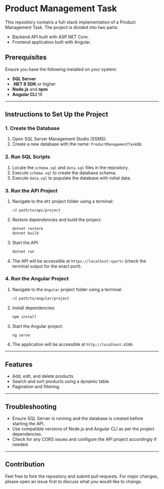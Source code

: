 # Product Management Task

This repository contains a full-stack implementation of a Product Management Task. The project is divided into two parts:
- Backend API built with ASP.NET Core.
- Frontend application built with Angular.

## Prerequisites
Ensure you have the following installed on your system:
- **SQL Server**
- **.NET 8 SDK** or higher
- **Node.js** and **npm**
- **Angular CLI** 19

---

## Instructions to Set Up the Project

### 1. Create the Database
1. Open SQL Server Management Studio (SSMS).
2. Create a new database with the name: `ProductManagementTaskDB`.

### 2. Run SQL Scripts
1. Locate the `schema.sql` and `data.sql` files in the repository.
2. Execute `schema.sql` to create the database schema.
3. Execute `data.sql` to populate the database with initial data.

### 3. Run the API Project
1. Navigate to the `API` project folder using a terminal:
   ```bash
   cd path/to/api/project
   ```
2. Restore dependencies and build the project:
   ```bash
   dotnet restore
   dotnet build
   ```
3. Start the API:
   ```bash
   dotnet run
   ```
4. The API will be accessible at `https://localhost:<port>` (check the terminal output for the exact port).

### 4. Run the Angular Project
1. Navigate to the `Angular` project folder using a terminal:
   ```bash
   cd path/to/angular/project
   ```
2. Install dependencies:
   ```bash
   npm install
   ```
3. Start the Angular project:
   ```bash
   ng serve
   ```
4. The application will be accessible at `http://localhost:4200`.

---

## Features
- Add, edit, and delete products.
- Search and sort products using a dynamic table.
- Pagination and filtering.

---

## Troubleshooting
- Ensure SQL Server is running and the database is created before starting the API.
- Use compatible versions of Node.js and Angular CLI as per the project dependencies.
- Check for any CORS issues and configure the API project accordingly if needed.

---

## Contribution
Feel free to fork the repository and submit pull requests. For major changes, please open an issue first to discuss what you would like to change.



